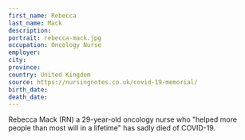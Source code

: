 ```yaml
---
first_name: Rebecca
last_name: Mack
description: 
portrait: rebecca-mack.jpg
occupation: Oncology Nurse
employer: 
city: 
province: 
country: United Kingdom
source: https://nursingnotes.co.uk/covid-19-memorial/
birth_date: 
death_date: 
---
```


Rebecca Mack (RN) a 29-year-old oncology nurse who "helped more people than most will in a lifetime" has sadly died of COVID-19.
